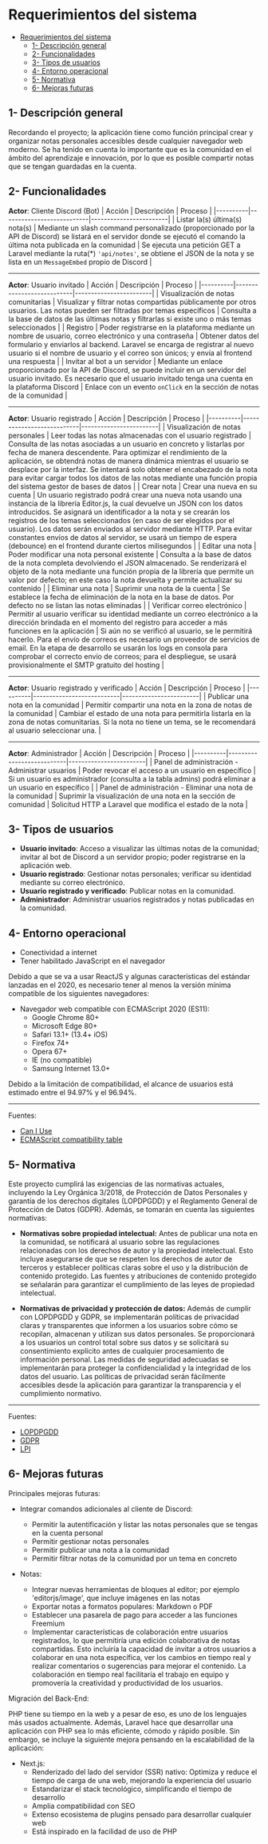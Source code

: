 # Requerimientos del sistema

- [Requerimientos del sistema](#requerimientos-del-sistema)
  - [1- Descripción general](#1--descripción-general)
  - [2- Funcionalidades](#2--funcionalidades)
  - [3- Tipos de usuarios](#3--tipos-de-usuarios)
  - [4- Entorno operacional](#4--entorno-operacional)
  - [5- Normativa](#5--normativa)
  - [6- Mejoras futuras](#6--mejoras-futuras)

## 1- Descripción general

Recordando el proyecto; la aplicación tiene como función principal crear y organizar notas personales accesibles desde cualquier navegador web moderno.
Se ha tenido en cuenta lo importante que es la comunidad en el ámbito del aprendizaje e innovación, por lo que es posible compartir notas que se tengan guardadas en la cuenta.

## 2- Funcionalidades

**Actor**: Cliente Discord (Bot)
| Acción   |  Descripción               | Proceso                |
|----------|---------------------------|------------------------|
| Listar la(s) última(s) nota(s) | Mediante un slash command personalizado (proporcionado por la API de Discord) se listará en el servidor donde se ejecutó el comando la última nota publicada en la comunidad | Se ejecuta una petición GET a Laravel mediante la ruta(*) ``'api/notes'``, se obtiene el JSON de la nota y se lista en un ``MessageEmbed`` propio de Discord |

---

**Actor**: Usuario invitado
| Acción   |  Descripción               | Proceso                |
|----------|---------------------------|------------------------|
| Visualización de notas comunitarias | Visualizar y filtrar notas compartidas públicamente por otros usuarios. Las notas pueden ser filtradas por temas específicos | Consulta a la base de datos de las últimas notas y filtrarlas si existe uno o más temas seleccionados |
| Registro | Poder registrarse en la plataforma mediante un nombre de usuario, correo electrónico y una contraseña | Obtener datos del formulario y enviarlos al backend. Laravel se encarga de registrar al nuevo usuario si el nombre de usuario y el correo son únicos; y envía al frontend una respuesta |
| Invitar al bot a un servidor | Mediante un enlace proporcionado por la API de Discord, se puede incluir en un servidor del usuario invitado. Es necesario que el usuario invitado tenga una cuenta en la plataforma Discord | Enlace con un evento ``onClick`` en la sección de notas de la comunidad |

---

**Actor**: Usuario registrado
| Acción   |  Descripción               | Proceso                |
|----------|---------------------------|------------------------|
| Visualización de notas personales | Leer todas las notas almacenadas con el usuario registrado | Consulta de las notas asociadas a un usuario en concreto y listarlas por fecha de manera descendente. Para optimizar el rendimiento de la aplicación, se obtendrá notas de manera dinámica mientras el usuario se desplace por la interfaz. Se intentará solo obtener el encabezado de la nota para evitar cargar todos los datos de las notas mediante una función propia del sistema gestor de bases de datos |
| Crear nota | Crear una nueva en su cuenta | Un usuario registrado podrá crear una nueva nota usando una instancia de la librería Editor.js, la cual devuelve un JSON con los datos introducidos. Se asignará un identificador a la nota y se crearán los registros de los temas seleccionados (en caso de ser elegidos por el usuario). Los datos serán enviados al servidor mediante HTTP. Para evitar constantes envíos de datos al servidor, se usará un tiempo de espera (debounce) en el frontend durante ciertos milisegundos |
| Editar una nota | Poder modificar una nota personal existente | Consulta a la base de datos de la nota completa devolviendo el JSON almacenado. Se renderizará el objeto de la nota mediante una función propia de la librería que permite un valor por defecto; en este caso la nota devuelta y permite actualizar su contenido |
| Eliminar una nota | Suprimir una nota de la cuenta | Se establece la fecha de eliminación de la nota en la base de datos. Por defecto no se listan las notas eliminadas |
| Verificar correo electrónico | Permitir al usuario verificar su identidad mediante un correo electrónico a la dirección brindada en el momento del registro para acceder a más funciones en la aplicación | Si aún no se verificó al usuario, se le permitirá hacerlo. Para el envío de correos es necesario un proveedor de servicios de email. En la etapa de desarrollo se usarán los logs en consola para comprobar el correcto envío de correos; para el despliegue, se usará provisionalmente el SMTP gratuito del hosting |

---

**Actor**: Usuario registrado y verificado
| Acción   |  Descripción               | Proceso                |
|----------|---------------------------|------------------------|
| Publicar una nota en la comunidad | Permitir compartir una nota en la zona de notas de la comunidad | Cambiar el estado de una nota para permitirla listarla en la zona de notas comunitarias. Si la nota no tiene un tema, se le recomendará al usuario seleccionar una. |

---

**Actor**: Administrador
| Acción   |  Descripción               | Proceso                |
|----------|---------------------------|------------------------|
| Panel de administración - Administrar usuarios | Poder revocar el acceso a un usuario en específico | Si un usuario es administrador (consulta a la tabla admins) podrá eliminar a un usuario en específico |
| Panel de administración - Eliminar una nota de la comunidad | Suprimir la visualización de una nota en la sección de comunidad | Solicitud HTTP a Laravel que modifica el estado de la nota |

## 3- Tipos de usuarios

- **Usuario invitado**: Acceso a visualizar las últimas notas de la comunidad; invitar al bot de Discord a un servidor propio; poder registrarse en la aplicación web.
- **Usuario registrado**: Gestionar notas personales; verificar su identidad mediante su correo electrónico.
- **Usuario registrado y verificado**: Publicar notas en la comunidad.
- **Administrador**: Administrar usuarios registrados y notas publicadas en la comunidad.

## 4- Entorno operacional

- Conectividad a internet
- Tener habilitado JavaScript en el navegador

Debido a que se va a usar ReactJS y algunas características del estándar lanzadas en el 2020, es necesario tener al menos la versión mínima compatible de los siguientes navegadores:
- Navegador web compatible con ECMAScript 2020 (ES11):
  - Google Chrome 80+
  - Microsoft Edge 80+
  - Safari 13.1+ (13.4+ iOS)
  - Firefox 74+
  - Opera 67+
  - IE (no compatible)
  - Samsung Internet 13.0+

Debido a la limitación de compatibilidad, el alcance de usuarios está estimado entre el 94.97% y el 96.94%.

---
Fuentes:
- [Can I Use](https://caniuse.com/sr_es11)
- [ECMAScript compatibility table](https://compat-table.github.io/compat-table/es2016plus/)

## 5- Normativa

Este proyecto cumplirá las exigencias de las normativas actuales, incluyendo la Ley Orgánica 3/2018, de Protección de Datos Personales y garantía de los derechos digitales (LOPDPGDD) y el Reglamento General de Protección de Datos (GDPR). Además, se tomarán en cuenta las siguientes normativas:

- **Normativas sobre propiedad intelectual:** Antes de publicar una nota en la comunidad, se notificará al usuario sobre las regulaciones relacionadas con los derechos de autor y la propiedad intelectual. Esto incluye asegurarse de que se respeten los derechos de autor de terceros y establecer políticas claras sobre el uso y la distribución de contenido protegido. Las fuentes y atribuciones de contenido protegido se señalarán para garantizar el cumplimiento de las leyes de propiedad intelectual.

- **Normativas de privacidad y protección de datos:** Además de cumplir con LOPDPGDD y GDPR, se implementarán políticas de privacidad claras y transparentes que informen a los usuarios sobre cómo se recopilan, almacenan y utilizan sus datos personales. Se proporcionará a los usuarios un control total sobre sus datos y se solicitará su consentimiento explícito antes de cualquier procesamiento de información personal. Las medidas de seguridad adecuadas se implementarán para proteger la confidencialidad y la integridad de los datos del usuario. Las políticas de privacidad serán fácilmente accesibles desde la aplicación para garantizar la transparencia y el cumplimiento normativo.

---
Fuentes:
- [LOPDPGDD](https://www.boe.es/buscar/act.php?id=BOE-A-2018-16673)
- [GDPR](https://eur-lex.europa.eu/eli/reg/2016/679/oj)
- [LPI](https://www.boe.es/buscar/act.php?id=BOE-A-1996-8930)

## 6- Mejoras futuras

Principales mejoras futuras:

- Integrar comandos adicionales al cliente de Discord:
  - Permitir la autentificación y listar las notas personales que se tengas en la cuenta personal
  - Permitir gestionar notas personales
  - Permitir publicar una nota a la comunidad
  - Permitir filtrar notas de la comunidad por un tema en concreto

- Notas:
  - Integrar nuevas herramientas de bloques al editor; por ejemplo 'editorjs/image', que incluye imágenes en las notas
  - Exportar notas a formatos populares: Markdown o PDF
  - Establecer una pasarela de pago para acceder a las funciones Freemium
  - Implementar características de colaboración entre usuarios registrados, lo que permitiría una edición colaborativa de notas compartidas. Esto
    incluiría la capacidad de invitar a otros usuarios a colaborar en una nota específica, ver los cambios en tiempo real y realizar comentarios o
    sugerencias para mejorar el contenido. La colaboración en tiempo real facilitaría el trabajo en equipo y promovería la creatividad y
    productividad de los usuarios.

Migración del Back-End:

PHP tiene su tiempo en la web y a pesar de eso, es uno de los lenguajes más usados actualmente. Además, Laravel hace que desarrollar una aplicación con PHP sea lo más eficiente, cómodo y rápido posible. Sin embargo, se incluye la siguiente mejora pensando en la escalabilidad de la aplicación:

- Next.js:
  - Renderizado del lado del servidor (SSR) nativo: Optimiza y reduce el tiempo de carga de una web, mejorando la experiencia del usuario
  - Estandarizar el stack tecnológico, simplificando el tiempo de desarrollo
  - Amplia compatibilidad con SEO
  - Extenso ecosistema de plugins pensado para desarrollar cualquier web
  - Está inspirado en la facilidad de uso de PHP
